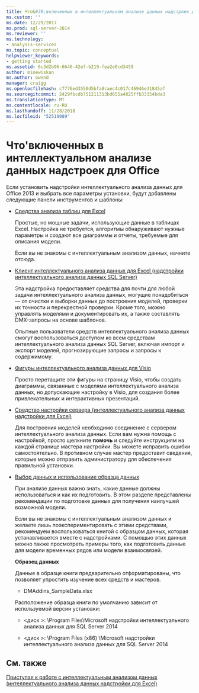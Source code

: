 ```yaml
---
title: Что&#39;включенных в интеллектуальном анализе данных надстроек для Office | Документация Майкрософт
ms.custom: ''
ms.date: 12/29/2017
ms.prod: sql-server-2014
ms.reviewer: ''
ms.technology:
- analysis-services
ms.topic: conceptual
helpviewer_keywords:
- getting started
ms.assetid: 6c3d2b96-6646-42ef-b219-fea2e0cd3459
author: minewiskan
ms.author: owend
manager: craigg
ms.openlocfilehash: c7776ed3550d5bfa8caec4c017c46946e31845af
ms.sourcegitcommit: 2429fbcdb751211313bd655a4825ffb33354bda3
ms.translationtype: MT
ms.contentlocale: ru-RU
ms.lasthandoff: 11/28/2018
ms.locfileid: "52519089"
---
```

# <a name="what39s-included-in-the-data-mining-add-ins-for-office"></a>Что&#39;включенных в интеллектуальном анализе данных надстроек для Office
  Если установить надстройки интеллектуального анализа данных для Office 2013 и выбрать все параметры установки, будут добавлены следующие панели инструментов и шаблоны:  
  
-   [Средства анализа таблиц для Excel](table-analysis-tools-for-excel.md)  
  
     Простые, но мощные задачи, использующие данные в таблицах Excel. Настройка не требуется, алгоритмы обнаруживают нужные параметры и создают все диаграммы и отчеты, требуемые для описания модели.  
  
     Если вы не знакомы с интеллектуальным анализом данных, начните отсюда.  
  
-   [Клиент интеллектуального анализа данных для Excel &#40;надстройки интеллектуального анализа данных SQL Server&#41;](data-mining-client-for-excel-sql-server-data-mining-add-ins.md)  
  
     Эта надстройка предоставляет средства для почти для любой задачи интеллектуального анализа данных, могущие понадобиться — от очистки и выборки данных до построения моделей, проверки их точности и перекрестной проверки. Кроме того, можно управлять моделями и документировать их, а также составлять DMX-запросы на основе шаблонов.  
  
     Опытные пользователи средств интеллектуального анализа данных смогут воспользоваться доступом ко всем средствам интеллектуального анализа данных SQL Server, включая импорт и экспорт моделей, прогнозирующие запросы и запросы к содержимому.  
  
-   [Фигуры интеллектуального анализа данных для Visio](data-mining-shapes-for-visio.md)  
  
     Просто перетащите эти фигуры на страницу Visio, чтобы создать диаграммы, связанные с моделями интеллектуального анализа данных, но допускающие настройку в Visio, для создания более привлекательных и интерактивных презентаций.  
  
-   [Средство настройки сервера &#40;интеллектуального анализа данных надстройки для Excel&#41;](server-configuration-utility-data-mining-add-ins-for-excel.md)  
  
     Для построения моделей необходимо соединение с сервером интеллектуального анализа данных. Если вам нужна помощь с настройкой, просто щелкните **помочь** и следуйте инструкциям на каждой странице мастера настройки. Вы можете исправить ошибки самостоятельно. В противном случае мастер предоставит сведения, которые можно отправить администратору для обеспечения правильной установки.  
  
-   [Выбор данных и использование образца данных](choosing-data-for-data-mining.md)  
  
     При анализе данных важно знать, какие данные должны использоваться и как их подготовить. В этом разделе представлены рекомендации по подготовке данных для получения наилучшей возможной модели.  
  
     Если вы не знакомы с интеллектуальным анализом данных и желаете лишь поэкспериментировать с этими средствами, рекомендуем воспользоваться книгой с образцом данных, которая устанавливается вместе с надстройками. С помощью этих данных можно также просмотреть примеры того, как подготовить данные для модели временных рядов или модели взаимосвязей.  
  
     **Образец данных**  
  
     Данные в образце книги предварительно отформатированы, что позволяет упростить изучение всех средств и мастеров.  
  
    -   DMAddins_SampleData.xlsx  
  
     Расположение образца книги по умолчанию зависит от используемой версии установки:  
  
    -   \<диск >: \Program Files\Microsoft надстройки интеллектуального анализа данных для SQL Server 2014  
  
    -   \<диск >: \Program Files (x86) \Microsoft надстройки интеллектуального анализа данных для SQL Server 2014  
  
## <a name="see-also"></a>См. также  
 [Приступая к работе с интеллектуальным анализом данных &#40;интеллектуального анализа данных надстройки для Excel&#41;](getting-started-with-data-mining-data-mining-add-ins-for-excel.md)  
  
  
